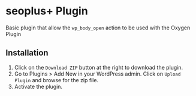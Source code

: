 # seoplus+ Plugin #

Basic plugin that allow the `wp_body_open` action to be used with the Oxygen Plugin

## Installation ##

1. Click on the `Download ZIP` button at the right to download the plugin.
2. Go to Plugins > Add New in your WordPress admin. Click on `Upload Plugin` and browse for the zip file.
3. Activate the plugin.
